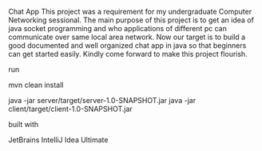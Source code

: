 Chat App
This project was a requirement for my undergraduate Computer Networking sessional. The main purpose of this project is to get an idea of java socket programming and who applications of different pc can communicate over same local area network. Now our target is to build a good documented and well organized chat app in java so that beginners can get started easily. Kindly come forward to make this project flourish.

run

mvn clean install


java -jar server/target/server-1.0-SNAPSHOT.jar
java -jar client/target/client-1.0-SNAPSHOT.jar

built with 

JetBrains IntelliJ Idea Ultimate
